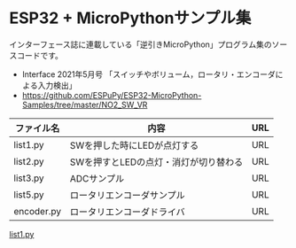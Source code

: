 # ESP32 + MicroPythonサンプル集

インターフェース誌に連載している「逆引きMicroPython」プログラム集のソースコードです。

- Interface 2021年5月号 「スイッチやボリューム，ロータリ・エンコーダによる入力検出」
 - https://github.com/ESPuPy/ESP32-MicroPython-Samples/tree/master/NO2_SW_VR

|ファイル名|内容|URL|
|-|-|-|
|list1.py|SWを押した時にLEDが点灯する|URL|
|list2.py|SWを押すとLEDの点灯・消灯が切り替わる|URL|
|list3.py|ADCサンプル|URL|
|list5.py|ロータリエンコーダサンプル|URL|
|encoder.py|ロータリエンコーダドライバ|URL|

[list1.py](NO2_SW_VR/list1.py)
